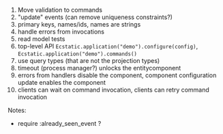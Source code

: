 1. Move validation to commands
1. "update" events (can remove uniqueness constraints?)
1. primary keys, names/ids, names are strings
1. handle errors from invocations
1. read model tests
1. top-level API `Ecstatic.application("demo").configure(config)`, `Ecstatic.application("demo").commands()`
1. use query types (that are not the projection types)
1. timeout (process manager?) unlocks the entitycomponent
1. errors from handlers disable the component, component configuration update enables the component
1. clients can wait on command invocation, clients can retry command invocation

Notes:
- require :already_seen_event ?
